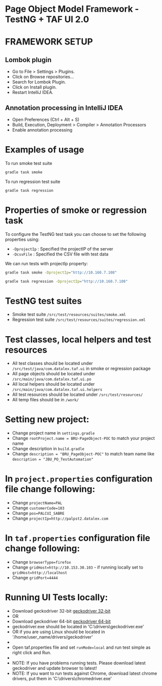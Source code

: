 # Page Object Model Framework - TestNG + TAF UI 2.0

# FRAMEWORK SETUP
## Lombok plugin
* Go to File > Settings > Plugins.
* Click on Browse repositories...
* Search for Lombok Plugin.
* Click on Install plugin.
* Restart IntelliJ IDEA.
## Annotation processing in IntelliJ IDEA
* Open Preferences (Ctrl + Alt + S)
* Build, Execution, Deployment > Compiler > Annotation Processors
* Enable annotation processing

# Examples of usage
To run smoke test suite
```bash
gradle task smoke
```

To run regression test suite
```bash
gradle task regression
```

# Properties of smoke or regression task
To configure the TestNG test task you can choose to set the following properties using:

* `-DprojectIp` : Specified the projectIP of the server
* `-DcsvFile` : Specified the CSV file with test data

We can run tests with projectIp property:
```bash
gradle task smoke -DprojectIp="http://10.160.7.108"
```
```bash
gradle task regression -DprojectIp="http://10.160.7.108"
```

# TestNG test suites
* Smoke test suite `/src/test/resources/suites/smoke.xml`
* Regression test suite `/src/test/resources/suites/regression.xml`

# Test classes, local helpers and test resources
* All test classes should be located under `/src/test/java/com.datalex.taf.ui` in smoke or regression package
* All page objects should be located under `/src/main/java/com.datalex.taf.ui.po`
* All local helpers should be located under `/src/main/java/com.datalex.taf.ui.helpers`
* All test resources should be located under `/src/test/resources/`
* All temp files should be in `/work/`

# Setting new project:
* Change project name in `settings.gradle`
* Change `rootProject.name = BRU-PageObject-POC` to match your project name
* Change description in `build.gradle`
* Change `description = "BRU_PageObject-POC"` to match team name like `description = "JBU_PO_TestAutomation"`

# In `project.properties` configuration file change following:
* Change `projectName=PAL`
* Change `customerCode=103`
* Change `pos=PALCUI_SABRE`
* Change `projectIp=http://palpst2.datalex.com`

# In `taf.properties` configuration file change following:
* Change `browserType=firefox`
* Change `gridHost=http://10.153.30.103` - if running locally set to `gridHost=http://localhost`
* Change `gridPort=4444`

# Running UI Tests locally:
* Download geckodriver 32-bit [geckodriver 32-bit](https://github.com/mozilla/geckodriver/releases/download/v0.16.1/geckodriver-v0.16.1-win32.zip)
* OR
* Download geckodriver 64-bit [geckodriver 64-bit](https://github.com/mozilla/geckodriver/releases/download/v0.16.1/geckodriver-v0.16.1-win64.zip)
* geckodriver.exe should be located in 'C:\drivers\geckodriver.exe'
* OR if you are using Linux should be located in '/home/user_name/drivers/geckodriver'
* 
* Open taf.properties file and set `runMode=local` and run test simple as right click and Run.
*
* NOTE: If you have problems running tests. Please download latest geckodriver and update browser to latest!
* NOTE: If you want to run tests against Chrome, download latest chrome drivers, put them in 'C:\drivers\chromedriver.exe'